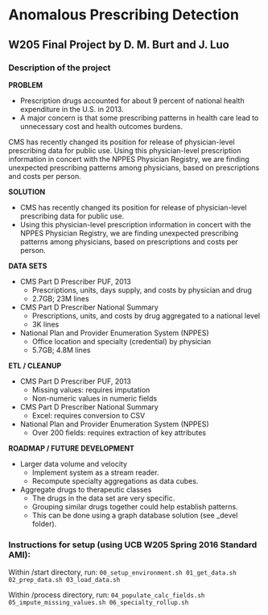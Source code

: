 # Anomalous Prescribing Detection
## W205 Final Project by D. M. Burt and J. Luo


### Description of the project

__PROBLEM__

* Prescription drugs accounted for about 9 percent
of national health expenditure in the U.S. in 2013.
* A major concern is that some prescribing patterns
in health care lead to unnecessary cost and health
outcomes burdens.

CMS has recently changed its position for release
of physician-level prescribing data for public use.
Using this physician-level prescription information
in concert with the NPPES Physician Registry, we
are finding unexpected prescribing patterns among
physicians, based on prescriptions and costs per
person.

__SOLUTION__

* CMS has recently changed its position for release
of physician-level prescribing data for public use.
* Using this physician-level prescription information
in concert with the NPPES Physician Registry, we
are finding unexpected prescribing patterns among
physicians, based on prescriptions and costs per
person.

__DATA SETS__

* CMS Part D Prescriber PUF, 2013
  - Prescriptions, units, days supply, and costs by physician and drug
  - 2.7GB; 23M lines
* CMS Part D Prescriber National Summary
  - Prescriptions, units, and costs by drug aggregated to a national level
  - 3K lines
* National Plan and Provider Enumeration System (NPPES)
  - Office location and specialty (credential) by physician
  - 5.7GB; 4.8M lines

__ETL / CLEANUP__

* CMS Part D Prescriber PUF, 2013
  - Missing values: requires imputation
  - Non-numeric values in numeric fields
* CMS Part D Prescriber National Summary
  - Excel: requires conversion to CSV
* National Plan and Provider Enumeration System (NPPES)
  - Over 200 fields: requires extraction of key attributes

__ROADMAP / FUTURE DEVELOPMENT__

* Larger data volume and velocity
  - Implement system as a stream reader.
  - Recompute specialty aggregations as data cubes.
* Aggregate drugs to therapeutic classes
  - The drugs in the data set are very specific.
  - Grouping similar drugs together could help establish patterns.
  - This can be done using a graph database solution (see _devel folder).
  

### Instructions for setup (using UCB W205 Spring 2016 Standard AMI):

Within /start directory, run:
`00_setup_environment.sh
01_get_data.sh
02_prep_data.sh
03_load_data.sh`

Within /process directory, run:
`04_populate_calc_fields.sh
05_impute_missing_values.sh
06_specialty_rollup.sh`




